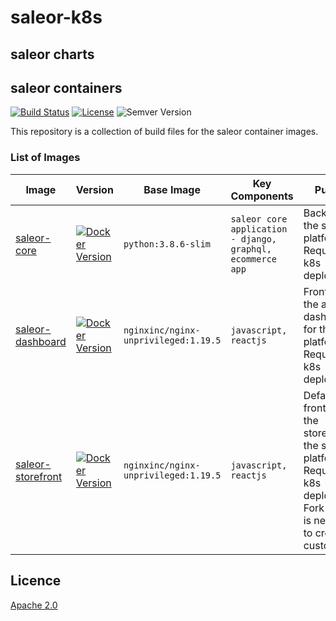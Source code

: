 # saleor-k8s

## saleor charts

## saleor containers

[![Build Status](https://dev.azure.com/eirenauts/saleor-k8s/_apis/build/status/eirenauts.saleor-k8s?branchName=master)](https://dev.azure.com/eirenauts/saleor-k8s/_build/latest?definitionId=1&branchName=master) [![License](https://img.shields.io/badge/License-Apache%202.0-blue.svg)](https://choosealicense.com/licenses/apache-2.0/) ![Semver Version](https://img.shields.io/github/v/tag/eirenauts/saleor-k8s?color=blue&sort=semver)

This repository is a collection of build files for the saleor container images.

### List of Images

| Image                                                                                                 | Version                                                                                                                                                | Base Image                           | Key Components                                             | Purpose                                                                                                                                        |
| ----------------------------------------------------------------------------------------------------- | ------------------------------------------------------------------------------------------------------------------------------------------------------ | ------------------------------------ | ---------------------------------------------------------- | ---------------------------------------------------------------------------------------------------------------------------------------------- |
| [saleor-core](https://github.com/users/eirenauts/packages/container/package/saleor-core)             | [![Docker Version](https://img.shields.io/badge/version-1.3.0-blue)](https://github.com/users/eirenauts/packages/container/package/saleor-core)       | `python:3.8.6-slim`                  | `saleor core application - django, graphql, ecommerce app` | Backend for the saleor platform. Required for k8s deployments.                                                                                 |
| [saleor-dashboard](https://github.com/users/eirenauts/packages/container/package/saleor-dashboard)   | [![Docker Version](https://img.shields.io/badge/version-1.3.0-blue)](https://github.com/users/eirenauts/packages/container/package/saleor-dashboard)  | `nginxinc/nginx-unprivileged:1.19.5` | `javascript, reactjs`                                      | Frontend for the admin dashboard for the saleor platform. Required for k8s deployments.                                                        |
| [saleor-storefront](https://github.com/users/eirenauts/packages/container/package/saleor-storefront) | [![Docker Version](https://img.shields.io/badge/version-1.3.0-blue)](https://github.com/users/eirenauts/packages/container/package/saleor-storefront) | `nginxinc/nginx-unprivileged:1.19.5` | `javascript, reactjs`                                      | Default frontend for the storefront for the saleor platform. Required for k8s deployments. Fork this if it is necessary to create a custom UI. |

## Licence

[Apache 2.0](https://choosealicense.com/licenses/apache-2.0/)
